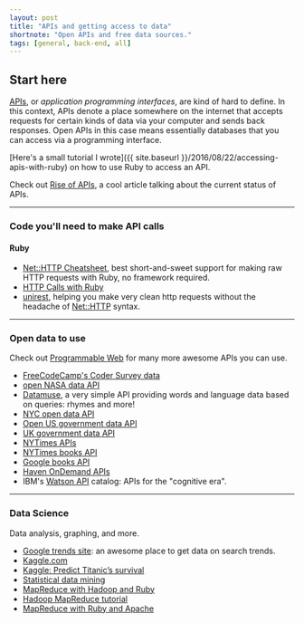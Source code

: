 ```yaml
---
layout: post
title: "APIs and getting access to data"
shortnote: "Open APIs and free data sources."
tags: [general, back-end, all]
---
```


## Start here
[APIs](https://en.wikipedia.org/wiki/Application_programming_interface), or *application programming interfaces*, are kind of hard to define. In this context, APIs denote a place somewhere on the internet that accepts requests for certain kinds of data via your computer and sends back responses. Open APIs in this case means essentially databases that you can access via a programming interface.  

[Here's a small tutorial I wrote]({{ site.baseurl }}/2016/08/22/accessing-apis-with-ruby) on how to use Ruby to access an API.

Check out [Rise of APIs](http://techcrunch.com/2016/05/21/the-rise-of-apis/?ncid=rss&utm_source=feedburner&utm_medium=feed&utm_campaign=Feed%3A+Techcrunch+%28TechCrunch%29), a cool article talking about the current status of APIs.

<hr>

### Code you'll need to make API calls

#### Ruby
* [Net::HTTP Cheatsheet](http://www.rubyinside.com/nethttp-cheat-sheet-2940.html), best short-and-sweet support for making raw HTTP requests with Ruby, no framework required.
* [HTTP Calls with Ruby](https://blog.codeship.com/http-calls-ruby/?utm_source=rubyweekly&utm_medium=email)
* [unirest](http://unirest.io/ruby), helping you make very clean http requests without the headache of [Net::HTTP](http://ruby-doc.org/stdlib-2.3.1/libdoc/net/http/rdoc/Net/HTTP.html) syntax.

<hr>

### Open data to use
Check out [Programmable Web](http://www.programmableweb.com/apis/directory) for many more awesome APIs you can use.

* [FreeCodeCamp's Coder Survey data](https://github.com/FreeCodeCamp/2016-new-coder-survey)
* [open NASA data API](https://data.nasa.gov/)
* [Datamuse](http://www.datamuse.com/api/), a very simple API providing words and language data based on queries: rhymes and more! 
* [NYC open data API](https://nycopendata.socrata.com/data)
* [Open US government data API](http://www.data.gov/)
* [UK government data API](https://data.gov.uk/)
* [NYTimes APIs](http://developer.nytimes.com/docs)
* [NYTimes books API](http://developer.nytimes.com/docs/books_api/)
* [Google books API](http://storage.googleapis.com/books/ngrams/books/datasetsv2.html)
* [Haven OnDemand APIs](https://dev.havenondemand.com/apis)
* IBM's [Watson API](http://www.ibm.com/watson/developercloud/services-catalog.html) catalog: APIs for the "cognitive era".

<hr>

### Data Science
Data analysis, graphing, and more.

* [Google trends site](http://www.google.com/trends/explore#cmpt=q&tz=Etc%2FGMT%2B4): an awesome place to get data on search trends.
* [Kaggle.com](https://www.kaggle.com/competitions)
* [Kaggle: Predict Titanic’s survival](https://www.kaggle.com/c/titanic)
* [Statistical data mining](http://www.autonlab.org/tutorials/)
* [MapReduce with Hadoop and Ruby](https://speakerdeck.com/swanandp/build-your-first-mapreduce-with-hadoop-and-ruby)
* [Hadoop MapReduce tutorial](https://hadoop.apache.org/docs/r1.2.1/mapred_tutorial.html)
* [MapReduce with Ruby and Apache](http://blog.cloudera.com/blog/2011/01/map-reduce-with-ruby-using-apache-hadoop/)
